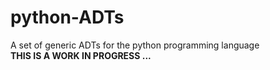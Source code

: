 # python-ADTs
A set of generic ADTs for the python programming language  
**THIS IS A WORK IN PROGRESS ...**
